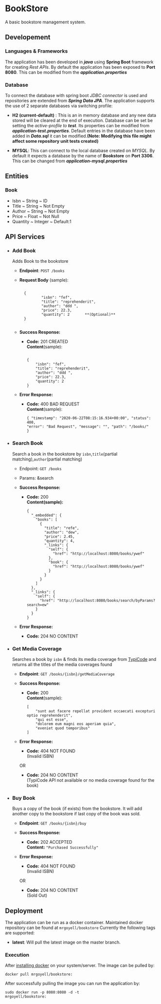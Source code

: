 # BookStore

A basic bookstore management system. 

## Developement
### Languages & Frameworks
The application has been developed in ***java*** using **Spring Boot** framework for creating *Rest APIs*. By default the application has been exposed to **Port 8080**. This can be modified from the ***application.properties***

### Database
To connect the database with spring boot *JDBC connector* is used and repositories are extended from ***Spring Data JPA***. The application supports the use of 2 separate databases via switching profile:
* **H2 (current-default)** : This is an in memory database and any new data stored will be cleared at the end of execution. 
           Database can be set be setting the *active-profile to **test***. Its properties can be modified from ***application-test.properties***. Default entries in the database have been added in ***Data.sql*** it can be modified.**(Note: Modifying this file might affect some repository unit tests created)**

* **MYSQL**: This can connect to the local database created on *MYSQL*. By default it expects a database by the name of **Bookstore** on **Port 3306**. This can be changed from ***application-mysql.properties***

## Entities
### Book
* Isbn ~ String ~ ID
* Title ~ String ~ Not Empty
* Author ~ String ~ Not Empty
* Price ~ Float ~ Not Null
* Quantity ~ Integer ~ Default:1

## API Services
* ### Add Book
    Adds Book to the bookstore      
    * **Endpoint**: `POST /books`
    * **Request Body** (sample):   
    
        <code>
        {
                "isbn": "fef",
                "title": "reprehenderit",    
                "author": "ddd ",
                "price": 22.3,
                "quantity": 2       **(Optional)**
        }
        </code>
   * **Success Response:**
   
     * **Code:** 201 CREATED <br />
       **Content**(sample):
       
       <code>
       {
           "isbn": "fef",
           "title": "reprehenderit",
           "author": "ddd ",
           "price": 22.3,
           "quantity": 2
       }
       </code>
    * **Error Response:**
    
      * **Code:** 400 BAD REQUEST<br />
        **Content**(sample):
        
        <code>{
                  "timestamp": "2020-06-22T08:15:16.934+00:00",
                  "status": 400,
                  "error": "Bad Request",
                  "message": "",
                  "path": "/books/"
              }</code>
           
* ### Search Book 
    Search a book in the bookstore by `isbn`,`title`(partial matching),`author`(partial matching)    
    * Endpoint: `GET /books`
    * Params: &search
    * **Success Response:**
    
      * **Code:** 200 <br />
        **Content(sample):** 
        
            {
              "_embedded": {
                "books": [
                  {
                    "title": "refe",
                    "author": "dew",
                    "price": 2.45,
                    "quantity": 4,
                    "_links": {
                      "self": {
                        "href": "http://localhost:8080/books/ywef"
                      },
                      "book": {
                        "href": "http://localhost:8080/books/ywef"
                      }
                    }
                  }
                ]
              },
              "_links": {
                "self": {
                  "href": "http://localhost:8080/books/search/byParams?search=ew"
                }
              }
            }
    * **Error Response:**
        
      * **Code:** 204 NO CONTENT <br /> 
      
* ### Get Media Coverage
    Searches a book by `isbn` & finds its media coverage from [TypiCode](http://jsonplaceholder.typicode.com/posts) and returns all the titles of the media coverages found
    * **Endpoint**: `GET /books/{isbn}/getMediaCoverage`
    * **Success Response:**
    
      * **Code:** 200 <br />
        **Content**(sample): 
    
            [
                "sunt aut facere repellat provident occaecati excepturi optio reprehenderit",
                "qui est esse",
                "dolorem eum magni eos aperiam quia",
                "eveniet quod temporibus"
            ]
     
    * **Error Response:**
    
      * **Code:** 404 NOT FOUND <br />(Invalid ISBN)
    
      OR
    
      * **Code:** 204 NO CONTENT <br />(TypiCode API not available or no media coverage found for the book)
      
* ### Buy Book
    Buys a copy of the book (if exists) from the bookstore. It will add another copy to the bookstore if last copy of the book was sold.
    * **Endpoint**: `GET /books/{isbn}/buy`
    * **Success Response:**
    
      * **Code:** 202 ACCEPTED <br />
        **Content:** <code>"Purchased Successfully"</code>
    
    * **Error Response:**
    
      * **Code:** 404 NOT FOUND <br />(Invalid ISBN)
    
      OR
    
      * **Code:** 204 NO CONTENT <br /> (Sold Out)

## Deployment
The application can be run as a docker container. Maintained docker repository can be found at `mrgoyell/bookstore`
Currently the following tags are supported:
* **latest**: Will pull the latest image on the master branch.

### Execution
After [installing docker](https://docs.docker.com/get-docker/) on your system/server. The image can be pulled by:

<code>docker pull mrgoyell/bookstore:<supported-tag></code>

After successfully pulling the image you can run the application by:

<code>sudo docker run -p 8080:8080 -d -t mrgoyell/bookstore:<supported-tag></code>
 


